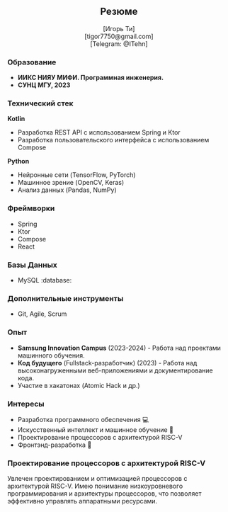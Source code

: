 ## <h2 align='center'>Резюме</h2>

<p align='center'>[Игорь Ти]<br>
[tigor7750@gmail.com]<br>
[Telegram: @ITehn]</p>

### Образование

- **ИИКС НИЯУ МИФИ. Программная инженерия.**
- **СУНЦ МГУ, 2023**

### Технический стек

**Kotlin**
- Разработка REST API с использованием Spring и Ktor
- Разработка пользовательского интерфейса с использованием Compose

**Python**
- Нейронные сети (TensorFlow, PyTorch)
- Машинное зрение (OpenCV, Keras)
- Анализ данных (Pandas, NumPy)

### Фреймворки

- Spring
- Ktor
- Compose
- React

### Базы Данных

- MySQL :database:

### Дополнительные инструменты

- Git, Agile, Scrum

### Опыт

- **Samsung Innovation Campus** (2023-2024) - Работа над проектами машинного обучения.
- **Код будущего** (Fullstack-разработчик) (2023) - Работа над высоконагруженными веб-приложениями и документирование кода.
- Участие в хакатонах (Atomic Hack и др.) 

### Интересы

- Разработка программного обеспечения 💻
- Искусственный интеллект и машинное обучение 🤖
- Проектирование процессоров с архитектурой RISC-V
- Фронтэнд-разработка 📱

### Проектирование процессоров с архитектурой RISC-V

Увлечен проектированием и оптимизацией процессоров с архитектурой RISC-V. Имею понимание низкоуровневого программирования и архитектуры процессоров, что позволяет эффективно управлять аппаратными ресурсами.
